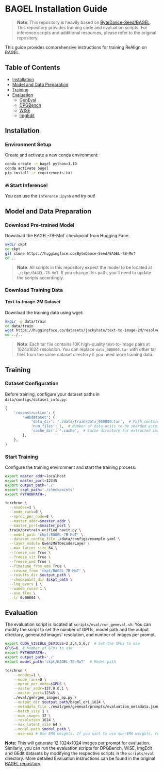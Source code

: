 # BAGEL Installation Guide

> **Note**: This repository is heavily based on [ByteDance-Seed/BAGEL](https://github.com/bytedance-seed/BAGEL). This repository provides training code and evaluation scripts. For inference scripts and additional resources, please refer to the original repository.

This guide provides comprehensive instructions for training ReAlign on BAGEL.

## Table of Contents

- [Installation](#installation)
- [Model and Data Preparation](#model-and-data-preparation)
- [Training](#training)
- [Evaluation](#evaluation)
  - [GenEval](#geneval)
  - [DPGBench](#dpgbench)
  - [WISE](#wise)
  - [ImgEdit](#imgedit)

## Installation

### Environment Setup

Create and activate a new conda environment:

```bash
conda create -n bagel python=3.10
conda activate bagel
pip install -r requirements.txt
```

### 🔥 Start Inference!

You can use the `inference.ipynb` and try out!

## Model and Data Preparation

### Download Pre-trained Model

Download the BAGEL-7B-MoT checkpoint from Hugging Face:

```bash
mkdir ckpt
cd ckpt
git clone https://huggingface.co/ByteDance-Seed/BAGEL-7B-MoT
cd ..
```

> **Note**: All scripts in this repository expect the model to be located at `./ckpt/BAGEL-7B-MoT`. If you change this path, you'll need to update the scripts accordingly.

### Download Training Data

#### Text-to-Image-2M Dataset

Download the training data using wget:

```bash
mkdir -p data/train
cd data/train
wget https://huggingface.co/datasets/jackyhate/text-to-image-2M/resolve/main/data_1024_10K/data_000000.tar
cd ../..
```

> **Note**: Each tar file contains 10K high-quality text-to-image pairs at 1024x1024 resolution. You can replace `data_000000.tar` with other tar files from the same dataset directory if you need more training data.

## Training

### Dataset Configuration

Before training, configure your dataset paths in `data/configs/dataset_info.py`:

```python
{
    'reconstruction': {
        'webdataset': {
            'data_dir': './data/train/data_000000.tar',  # Path containing all tar files
            'num_files': 1,  # Number of data units to be sharded across all ranks and workers
            'cache_dir': '.cache',  # Cache directory for extracted images
        },
    },
}
```

### Start Training

Configure the training environment and start the training process:

```bash
export master_addr=localhost
export master_port=12345
export output_path='./'
export ckpt_path='./checkpoints'
export PYTHONPATH=.

torchrun \
  --nnodes=1 \
  --node_rank=0 \
  --nproc_per_node=8 \
  --master_addr=$master_addr \
  --master_port=$master_port \
  train/pretrain_unified_navit.py \
  --model_path 'ckpt/BAGEL-7B-MoT' \
  --dataset_config_file ./data/configs/example.yaml \
  --layer_module Qwen2MoTDecoderLayer \
  --max_latent_size 64 \
  --freeze_vae True \
  --freeze_vit True \
  --freeze_und True \
  --finetune_from_ema True \
  --resume_from 'ckpt/BAGEL-7B-MoT' \
  --results_dir $output_path \
  --checkpoint_dir $ckpt_path \
  --log_every 1 \
  --wandb_runid 1 \
  --use_flex \
  --lr 0.00004 \
```

## Evaluation

The evaluation script is located at `scripts/eval/run_geneval.sh`. You can modify the script to set the number of GPUs, model path and the output directory, generated images' resolution, and number of images per prompt.

```bash
export CUDA_VISIBLE_DEVICES=2,3,4,5,6,7  # Set the GPUs to use
GPUS=6  # Number of GPUs to use
export PYTHONPATH=.
export output_path='./'
export model_path='ckpt/BAGEL-7B-MoT'  # Model path

torchrun \
    --nnodes=1 \
    --node_rank=0 \
    --nproc_per_node=$GPUS \
    --master_addr=127.0.0.1 \
    --master_port=12345 \
    ./eval/gen/gen_images_mp.py \
    --output_dir $output_path/bagel_ori_1024 \
    --metadata_file ./eval/gen/geneval/prompts/evaluation_metadata.jsonl \
    --batch_size 1 \
    --num_images 12 \
    --resolution 1024 \
    --max_latent_size 64 \
    --model-path $model_path \
    --use-ema # Use EMA weights. If you want to use non-EMA weights, remove this line.
```

**Note:** This will generate 12 1024x1024 images per prompt for evaluation. Similarly, you can run the evaluation scripts for DPGBench, WISE, ImgEdit and GEdit datasets by modifying the respective scripts in the `scripts/eval` directory. More detailed Evaluation instructions can be found in the original [BAGEL repository](https://github.com/ByteDance-Seed/BAGEL).
